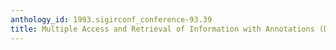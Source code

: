 ```yaml
---
anthology_id: 1993.sigirconf_conference-93.39
title: Multiple Access and Retrieval of Information with Annotations (Demo)
---
```

